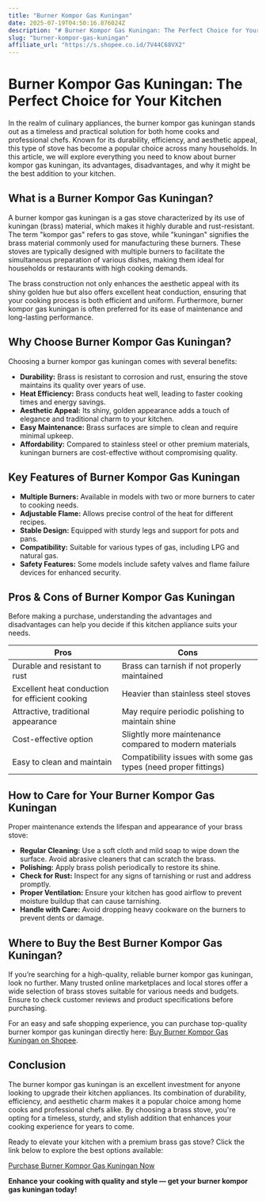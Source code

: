 ```yaml
---
title: "Burner Kompor Gas Kuningan"
date: 2025-07-19T04:50:16.876024Z
description: "# Burner Kompor Gas Kuningan: The Perfect Choice for Your Kitchen..."
slug: "burner-kompor-gas-kuningan"
affiliate_url: "https://s.shopee.co.id/7V44C68VX2"
---
```

# Burner Kompor Gas Kuningan: The Perfect Choice for Your Kitchen

In the realm of culinary appliances, the burner kompor gas kuningan stands out as a timeless and practical solution for both home cooks and professional chefs. Known for its durability, efficiency, and aesthetic appeal, this type of stove has become a popular choice across many households. In this article, we will explore everything you need to know about burner kompor gas kuningan, its advantages, disadvantages, and why it might be the best addition to your kitchen.

## What is a Burner Kompor Gas Kuningan?

A burner kompor gas kuningan is a gas stove characterized by its use of kuningan (brass) material, which makes it highly durable and rust-resistant. The term "kompor gas" refers to gas stove, while "kuningan" signifies the brass material commonly used for manufacturing these burners. These stoves are typically designed with multiple burners to facilitate the simultaneous preparation of various dishes, making them ideal for households or restaurants with high cooking demands.

The brass construction not only enhances the aesthetic appeal with its shiny golden hue but also offers excellent heat conduction, ensuring that your cooking process is both efficient and uniform. Furthermore, burner kompor gas kuningan is often preferred for its ease of maintenance and long-lasting performance.

## Why Choose Burner Kompor Gas Kuningan?

Choosing a burner kompor gas kuningan comes with several benefits:
- **Durability:** Brass is resistant to corrosion and rust, ensuring the stove maintains its quality over years of use.
- **Heat Efficiency:** Brass conducts heat well, leading to faster cooking times and energy savings.
- **Aesthetic Appeal:** Its shiny, golden appearance adds a touch of elegance and traditional charm to your kitchen.
- **Easy Maintenance:** Brass surfaces are simple to clean and require minimal upkeep.
- **Affordability:** Compared to stainless steel or other premium materials, kuningan burners are cost-effective without compromising quality.

## Key Features of Burner Kompor Gas Kuningan

- **Multiple Burners:** Available in models with two or more burners to cater to cooking needs.
- **Adjustable Flame:** Allows precise control of the heat for different recipes.
- **Stable Design:** Equipped with sturdy legs and support for pots and pans.
- **Compatibility:** Suitable for various types of gas, including LPG and natural gas.
- **Safety Features:** Some models include safety valves and flame failure devices for enhanced security.

## Pros & Cons of Burner Kompor Gas Kuningan

Before making a purchase, understanding the advantages and disadvantages can help you decide if this kitchen appliance suits your needs.

| Pros | Cons |
|---|---|
| Durable and resistant to rust | Brass can tarnish if not properly maintained |
| Excellent heat conduction for efficient cooking | Heavier than stainless steel stoves |
| Attractive, traditional appearance | May require periodic polishing to maintain shine |
| Cost-effective option | Slightly more maintenance compared to modern materials |
| Easy to clean and maintain | Compatibility issues with some gas types (need proper fittings) |

## How to Care for Your Burner Kompor Gas Kuningan

Proper maintenance extends the lifespan and appearance of your brass stove:
- **Regular Cleaning:** Use a soft cloth and mild soap to wipe down the surface. Avoid abrasive cleaners that can scratch the brass.
- **Polishing:** Apply brass polish periodically to restore its shine.
- **Check for Rust:** Inspect for any signs of tarnishing or rust and address promptly.
- **Proper Ventilation:** Ensure your kitchen has good airflow to prevent moisture buildup that can cause tarnishing.
- **Handle with Care:** Avoid dropping heavy cookware on the burners to prevent dents or damage.

## Where to Buy the Best Burner Kompor Gas Kuningan?

If you’re searching for a high-quality, reliable burner kompor gas kuningan, look no further. Many trusted online marketplaces and local stores offer a wide selection of brass stoves suitable for various needs and budgets. Ensure to check customer reviews and product specifications before purchasing.

For an easy and safe shopping experience, you can purchase top-quality burner kompor gas kuningan directly here: [Buy Burner Kompor Gas Kuningan on Shopee](https://s.shopee.co.id/7V44C68VX2).

## Conclusion

The burner kompor gas kuningan is an excellent investment for anyone looking to upgrade their kitchen appliances. Its combination of durability, efficiency, and aesthetic charm makes it a popular choice among home cooks and professional chefs alike. By choosing a brass stove, you're opting for a timeless, sturdy, and stylish addition that enhances your cooking experience for years to come.

Ready to elevate your kitchen with a premium brass gas stove? Click the link below to explore the best options available:

[Purchase Burner Kompor Gas Kuningan Now](https://s.shopee.co.id/7V44C68VX2)

**Enhance your cooking with quality and style — get your burner kompor gas kuningan today!**